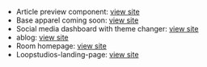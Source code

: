 <ul>

<li>Article preview component: <a href="https://srivarshan12.github.io/frontend-mentor/article-preview-component-master/">view site</a></li>
  
<li>Base apparel coming soon:   <a href="https://myprojects-n06lu5ylf.vercel.app/">view site</a></li>

<li>Social media dashboard with theme changer:  <a href="https://theme-switcher-n1yl9fm5q.vercel.app/">view site</a></li>

<li>ablog: <a href="http://srivarshan12.pythonanywhere.com">view site</a></li>

<li>Room homepage: <a href="https://roomhomepage-rosy.vercel.app/">view site</a></li>

<li>Loopstudios-landing-page: <a href="https://srivarshan12.github.io/frontend-mentor/loopstudios-landing-page-main/">view site</a></li>

<ul>
